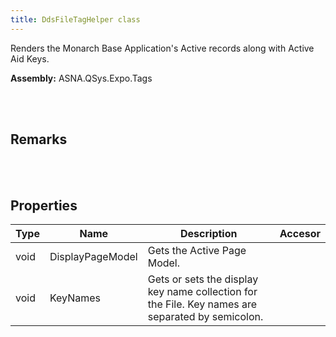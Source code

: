 ```yaml
---
title: DdsFileTagHelper class
---
```


Renders the Monarch Base Application's Active records along with Active Aid Keys.

**Assembly:** ASNA.QSys.Expo.Tags

<br>
<br>

## Remarks

<br>
<br>

## Properties

| Type | Name | Description | Accesor
| --- | --- | --- | --- 
| void | DisplayPageModel | Gets the Active Page Model. | 
| void | KeyNames | Gets or sets the display key name collection for the File. Key names are separated by semicolon. | 

<br>
<br>

